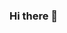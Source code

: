 ### Hi there 👋

<!--
**MNAkrom/MNAkrom** is a ✨ _special_ ✨ repository because its `README.md` (this file) appears on your GitHub profile.

Here are some ideas to get you started:

- 🔭 I’m currently working on Institut Teknologi Bandung
- 🌱 I’m currently learning Machine Learning

